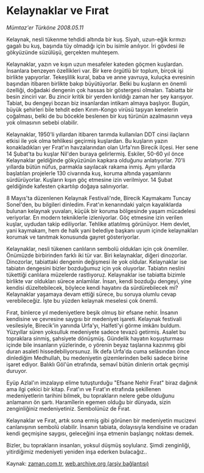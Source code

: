 # Kelaynaklar ve Fırat

*Mümtaz'er Türköne 2008.05.11*

<tr><td class="metin" colspan="2" style="padding-top: 20px; padding-left: 5px; padding-right: 10px;">Kelaynak, nesli tükenme tehdidi altında bir kuş. Siyah, uzun-eğik kırmızı gagalı bu kuş, başında tüy olmadığı için bu isimle anılıyor. İri gövdesi ile gökyüzünde süzülüşü, gerçekten muhteşem.</td></tr><tr><td class="metin" colspan="2" style="padding-top: 20px; padding-left: 5px; padding-right: 10px;"><p>Kelaynaklar, yazın ve kışın uzun mesafeler kateden göçmen kuşlardan. İnsanlara benzeyen özellikleri var. Bir kere örgütlü bir toplum, birçok işi birlikte yapıyorlar. Tekeşlilik kural, baba ve anne yavruya, kuluçka evresinin başından itibaren birlikte bakıp büyütüyorlar. Belki bu kuşların en önemli özelliği, doğadaki dengenin çok hassas bir göstergesi olmaları. Tabiatta bir besin zinciri var. Bu zincir kritik bir yerden kırıldığı zaman her şey karışıyor. Tabiat, bu dengeyi bozan biz insanlardan intikam almaya başlıyor. Bugün, büyük şehirleri bile tehdit eden Kırım-Kongo virüsü taşıyan kenelerin çoğalması, belki de bu böcekle beslenen bir kuş türünün azalmasının veya yok olmasının sebebi olabilir.
<p>Kelaynaklar, 1950'li yıllardan itibaren tarımda kullanılan DDT cinsi ilaçların etkisi ile yok olma tehlikesi geçirmiş kuşlardan. Bu kuşların yazın konakladıkları yer Fırat'ın havzalarından olan Urfa'nın Birecik ilçesi. Her sene 14 Şubat'ta bu kuşlar Nil'den buraya gelirlermiş. Eskiler, 50-60 yıl önce Kelaynaklar geldiğinde gökyüzünün kapkara olduğunu anlatıyorlar. 70'li yıllarda bütün nüfus, parmakla sayılacak rakama inmiş. Aynı yıllarda başlatılan projelerle 130 civarında kuş, koruma altında yaşamlarını sürdürüyorlar. Kuşların kışın göç etmesine izin verilmiyor. 14 Şubat geldiğinde kafesten çıkartılıp doğaya salınıyorlar. 
<p>8 Mayıs'ta düzenlenen Kelaynak Festivali'nde, Birecik Kaymakamı Tuncay Sonel'den, bu bilgileri dinledim. Fırat'ın kenarındaki yalçın kayalıklarda bulunan kelaynak yuvaları, küçük bir koruma bölgesinde yaşam mücadelesi veriyorlar. En modern tekniklerle izleniyorlar. Göç etmesine izin verilen kuşlar, uydudan takip ediliyorlar. Tehlike atlatılmış görünüyor. Hem devlet, yani kaymakam, hem de halk yani belediye başkanı uyum içinde kelaynakları korumak ve tanıtmak konusunda gayret gösteriyorlar.
<p>Kelaynaklar, nesli tükenen canlıların sembolü oldukları için çok önemliler. Önümüzde birbirinden farklı iki tür var. Biri kelaynaklar, diğeri dinozorlar. Dinozorlar, tabiattaki dengenin değişmesi ile yok oldular. Kelaynaklar ise tabiatın dengesini bizler bozduğumuz için yok oluyorlar. Tabiatın neslini tükettiği canlılara müzelerde rastlıyoruz. Kelaynaklar ise tabiatta bizimle birlikte var oldukları sürece anlamlılar. İnsan, kendi bozduğu dengeyi, yine kendisi düzeltebilecek, böylece kendi hayatını da sürdürebilecek mi? Kelaynaklar yaşamaya devam ettiği sürece, bu soruya olumlu cevap verebileceğiz. İşte bu yüzden kelaynak meselesi çok önemli.
<p>Fırat, binlerce yıl medeniyetlere beşik olmuş bir efsane nehir. İnsanın kendisine ve çevresine saygısı bir medeniyet işareti. Kelaynak festivali vesilesiyle, Birecik'in yanında Urfa'yı, Halfeti'yi görme imkânı buldum. Yüzyıllar süren yoksulluk medeniyete sadece tevazû getirmiş. Asalet bu topraklara sinmiş, şahsiyete dönüşmüş. Gündelik hayatın koşuşturması içinde bile insanların yüzlerinde, o yörenin beyaz taşlarına kazınmış gibi duran asaleti hissedebiliyorsunuz. İlk defa Urfa'da cuma selâsından önce dinlediğim Medhullah, bu medeniyetin gizemlerinden belki sadece birine işaret ediyor. Balıklı Göl'ün etrafında, semavî bütün dinlerin ortak geçmişi duruyor.
<p>Eyüp Azlal'ın imzalayıp elime tutuşturduğu "Efsane Nehir Fırat" biraz dağınık ama ilgi çekici bir kitap. Fırat'ın ve Fırat'ın etrafında şekillenen medeniyetlerin tarihini bilmek, bu toprakların nelere gebe olduğunu anlamanın ön şartı. Haramîlerin egemen olduğu bir dünyada, sizin zenginliğiniz medeniyetiniz. Sembolünüz de Fırat.
<p>Kelaynaklar ve Fırat, artık sona ermiş gibi görünen bir medeniyetin mucizevi canlanışının sembolü olabilir. İnsanın tabiata, dolayısıyla kendisine ve oradan kendi geçmişine saygısı, geleceğini inşa etmenin başlangıç noktası demek.
<p>Bizler, bu toprakların insanları, yoksul düşmüş soylularız. Şimdi zenginliği, yitirdiğimiz medeniyeti yeniden inşa ederken bulacağız..<br/></p></p></p></p></p></p></p></p></td></tr>

Kaynak: [zaman.com.tr](http://zaman.com.tr/yazar.do?yazino=687750), [web.archive.org (arşiv bağlantısı)](http://web.archive.org/web/20080613230731/http://www.zaman.com.tr:80/yazar.do?yazino=687750)
